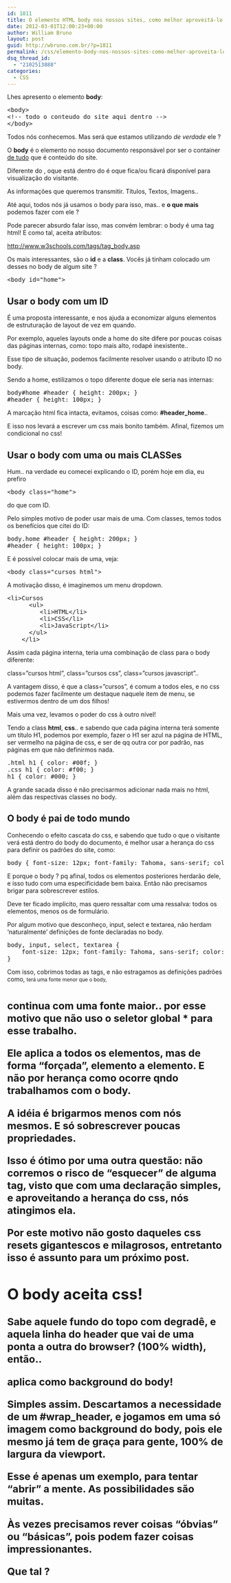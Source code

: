 ```yaml
---
id: 1811
title: O elemento HTML body nos nossos sites, como melhor aproveitá-lo.
date: 2012-03-01T12:00:23+00:00
author: William Bruno
layout: post
guid: http://wbruno.com.br/?p=1811
permalink: /css/elemento-body-nos-nossos-sites-como-melhor-aproveita-lo/
dsq_thread_id:
  - "2102513888"
categories:
  - CSS
---
```

Lhes apresento o elemento **body**:

<pre name="code" class="html">&lt;body>
&lt;!-- todo o conteudo do site aqui dentro -->
&lt;/body></pre>

Todos nós conhecemos. Mas será que estamos utilizando _de verdade_ ele ?

O **body** é o elemento no nosso documento responsável por ser o container <u>de tudo</u> que é conteúdo do site.
  
Diferente do <head>, oque está dentro do <body> é oque fica/ou ficará disponível para visualização do visitante.

As informações que queremos transmitir. Títulos, Textos, Imagens..
  
Até aqui, todos nós já usamos o body para isso, mas.. e **o que mais** podemos fazer com ele ?
  
<!--more-->


  
Pode parecer absurdo falar isso, mas convém lembrar: o body é uma tag html! E como tal, aceita atributos:
  
<a href="http://www.w3schools.com/tags/tag_body.asp" target="_blank">http://www.w3schools.com/tags/tag_body.asp</a>

Os mais interessantes, são o **id** e a **class**. Vocês já tinham colocado um desses no body de algum site ?

<pre name="code" class="html">&lt;body id="home"></pre>

## Usar o body com um ID

É uma proposta interessante, e nos ajuda a economizar alguns elementos de estruturação de layout de vez em quando.
  
Por exemplo, aqueles layouts onde a home do site difere por poucas coisas das páginas internas, como: topo mais alto, rodapé inexistente..

Esse tipo de situação, podemos facilmente resolver usando o atributo ID no body.
  
Sendo a home, estilizamos o topo diferente doque ele seria nas internas:

<pre name="code" class="css">body#home #header { height: 200px; }
#header { height: 100px; }</pre>

A marcação html fica intacta, evitamos, coisas como: **#header_home**..
  
E isso nos levará a escrever um css mais bonito também. Afinal, fizemos um condicional no css!

## Usar o body com uma ou mais CLASSes

Hum.. na verdade eu comecei explicando o ID, porém hoje em dia, eu prefiro 

<pre name="code" class="html">&lt;body class="home"></pre>

do que com ID.

Pelo simples motivo de poder usar mais de uma. Com classes, temos todos os benefícios que citei do ID:

<pre name="code" class="css">body.home #header { height: 200px; }
#header { height: 100px; }</pre>

E é possível colocar mais de uma, veja:

<pre name="code" class="html">&lt;body class="cursos html"></pre>

A motivação disso, é imaginemos um menu dropdown.

<pre name="code" class="html">&lt;li>Cursos
      &lt;ul>
         &lt;li>HTML&lt;/li>
         &lt;li>CSS&lt;/li>
         &lt;li>JavaScript&lt;/li>
      &lt;/ul>
    &lt;/li>
</pre>

Assim cada página interna, teria uma combinação de class para o body diferente:
  
class=&#8221;cursos html&#8221;, class=&#8221;cursos css&#8221;, class=&#8221;cursos javascript&#8221;..
  
A vantagem disso, é que a class=&#8221;cursos&#8221;, é comum a todos eles, e no css podemos fazer facilmente um destaque naquele item de menu, se estivermos dentro de um dos filhos!

Mais uma vez, levamos o poder do css à outro nível!

Tendo a class **html**, **css**.. e sabendo que cada página interna terá somente um título H1, podemos por exemplo, fazer o H1 ser azul na página de HTML, ser vermelho na página de css, e ser de qq outra cor por padrão, nas páginas em que não definirmos nada.

<pre name="code" class="css">.html h1 { color: #00f; }
.css h1 { color: #f00; }
h1 { color: #000; }</pre>

A grande sacada disso é não precisarmos adicionar nada mais no html, além das respectivas classes no body.

## O body é pai de todo mundo

Conhecendo o efeito cascata do css, e sabendo que tudo o que o visitante verá está dentro do body do documento, é melhor usar a herança do css para definir os padrões do site, como:

<pre name="code" class="css">body { font-size: 12px; font-family: Tahoma, sans-serif; color: #333; }</pre>

E porque o body ? pq afinal, todos os elementos posteriores herdarão dele, e isso tudo com uma especificidade bem baixa. Então não precisamos brigar para sobrescrever estilos.

Deve ter ficado implícito, mas quero ressaltar com uma ressalva: todos os elementos, menos os de formulário.
  
Por algum motivo que desconheço, input, select e textarea, não herdam &#8216;naturalmente&#8217; definições de fonte declaradas no body.

<pre name="code" class="css">body, input, select, textarea { 
    font-size: 12px; font-family: Tahoma, sans-serif; color: #333; 
}</pre>

Com isso, cobrimos todas as tags, e não estragamos as definições padrões como, <small> terá uma fonte menor que o body, <h1> continua com uma fonte maior.. por esse motivo que não uso o seletor global * para esse trabalho.
  
Ele aplica a todos os elementos, mas de forma &#8220;forçada&#8221;, elemento a elemento. E não por herança como ocorre qndo trabalhamos com o body.

A idéia é brigarmos menos com nós mesmos. E só sobrescrever poucas propriedades.
  
Isso é ótimo por uma outra questão: não corremos o risco de &#8220;esquecer&#8221; de alguma tag, visto que com uma declaração simples, e aproveitando a herança do css, nós atingimos ela.
  
Por este motivo não gosto daqueles css resets gigantescos e milagrosos, entretanto isso é assunto para um próximo post.

## O body aceita css!

Sabe aquele fundo do topo com degradê, e aquela linha do header que vai de uma ponta a outra do browser? (100% width), então..
  
aplica como background do body!
  
Simples assim. Descartamos a necessidade de um #wrap_header, e jogamos em uma só imagem como background do body, pois ele mesmo já tem de graça para gente, 100% de largura da viewport.

Esse é apenas um exemplo, para tentar &#8220;abrir&#8221; a mente. As possibilidades são muitas.
  
Às vezes precisamos rever coisas &#8220;óbvias&#8221; ou &#8220;básicas&#8221;, pois podem fazer coisas impressionantes.

Que tal ?
